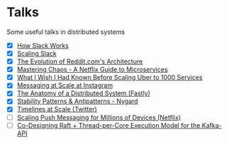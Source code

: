 # Talks

Some useful talks in distributed systems

- [x] [How Slack Works](https://www.youtube.com/watch?v=WE9c9AZe-DY)
- [x] [Scaling Slack](https://www.youtube.com/watch?v=o4f5G9q_9O4)
- [x] [The Evolution of Reddit.com's Architecture](https://www.youtube.com/watch?v=nUcO7n4hek4)
- [x] [Mastering Chaos - A Netflix Guide to Microservices](https://www.youtube.com/watch?v=CZ3wIuvmHeM)
- [x] [What I Wish I Had Known Before Scaling Uber to 1000 Services](https://www.youtube.com/watch?v=kb-m2fasdDY)
- [x] [Messaging at Scale at Instagram](https://www.youtube.com/watch?v=E708csv4XgY)
- [x] [The Anatomy of a Distributed System (Fastly)](https://www.youtube.com/watch?v=1TIzPL4878Q)
- [x] [Stability Patterns & Antipatterns - Nygard](https://www.youtube.com/watch?v=VZePNGQojfA)
- [x] [Timelines at Scale (Twitter)](https://www.infoq.com/presentations/Twitter-Timeline-Scalability/)
- [ ] [Scaling Push Messaging for Millions of Devices (Netflix)](https://www.youtube.com/watch?v=6w6E_B55p0E)
- [ ] [Co-Designing Raft + Thread-per-Core Execution Model for the Kafka-API](https://www.youtube.com/watch?v=kz7R1mGrN9Q)
